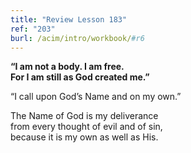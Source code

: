 ```yaml
---
title: "Review Lesson 183"
ref: "203"
burl: /acim/intro/workbook/#r6
---
```


<div markdown="1" class="center">

**“I am not a body. I am free.<br/>
For I am still as God created me.”**
</div>

“I call upon God’s Name and on my own.”

<div markdown="1" class="review center">

The Name of God is my deliverance<br/>
from every thought of evil and of sin,<br/>
because it is my own as well as His.
</div>

